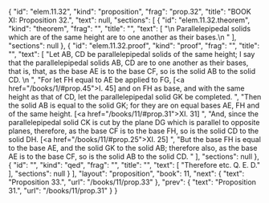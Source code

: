 {
  "id": "elem.11.32",
  "kind": "proposition",
  "frag": "prop.32",
  "title": "BOOK XI: Proposition 32.",
  "text": null,
  "sections": [
    {
      "id": "elem.11.32.theorem",
      "kind": "theorem",
      "frag": "",
      "title": "",
      "text": [
        "\n       Parallelepipedal solids which are of the same height are to one another as their bases.\n      "
      ],
      "sections": null
    },
    {
      "id": "elem.11.32.proof",
      "kind": "proof",
      "frag": "",
      "title": "",
      "text": [
        "Let AB, CD be parallelepipedal solids of the same height; I say that the parallelepipedal solids AB, CD are to one another as their bases, that is, that, as the base AE is to the base CF, so is the solid AB to the solid CD. \n      ",
        "For let FH equal to AE be applied to FG, [<a href=\"/books/1/#prop.45\">I. 45</a>] and on FH as base, and with the same height as that of CD, let the parallelepipedal solid GK be completed. ",
        "Then the solid AB is equal to the solid GK; for they are on equal bases AE, FH and of the same height. [<a href=\"/books/11/#prop.31\">XI. 31</a>] ",
        "And, since the parallelepipedal solid CK is cut by the plane DG which is parallel to opposite planes, therefore, as the base CF is to the base FH, so is the solid CD to the solid DH. [<a href=\"/books/11/#prop.25\">XI. 25</a>] ",
        "But the base FH is equal to the base AE, and the solid GK to the solid AB; therefore also, as the base AE is to the base CF, so is the solid AB to the solid CD. "
      ],
      "sections": null
    },
    {
      "id": "",
      "kind": "qed",
      "frag": "",
      "title": "",
      "text": [
        "Therefore etc. Q. E. D."
      ],
      "sections": null
    }
  ],
  "layout": "proposition",
  "book": 11,
  "next": {
    "text": "Proposition 33.",
    "url": "/books/11/prop.33"
  },
  "prev": {
    "text": "Proposition 31.",
    "url": "/books/11/prop.31"
  }
}
